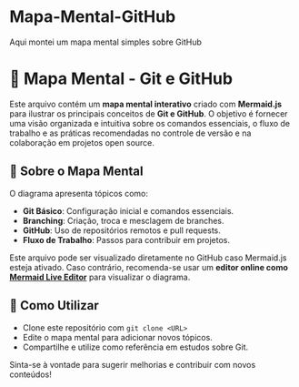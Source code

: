 # Mapa-Mental-GitHub
Aqui montei um mapa mental simples sobre GitHub
# 🧠 Mapa Mental - Git e GitHub  

Este arquivo contém um **mapa mental interativo** criado com **Mermaid.js** para ilustrar os principais conceitos de **Git e GitHub**. O objetivo é fornecer uma visão organizada e intuitiva sobre os comandos essenciais, o fluxo de trabalho e as práticas recomendadas no controle de versão e na colaboração em projetos open source.  

## 📌 Sobre o Mapa Mental  
O diagrama apresenta tópicos como:  
- **Git Básico**: Configuração inicial e comandos essenciais.  
- **Branching**: Criação, troca e mesclagem de branches.  
- **GitHub**: Uso de repositórios remotos e pull requests.  
- **Fluxo de Trabalho**: Passos para contribuir em projetos.  

Este arquivo pode ser visualizado diretamente no GitHub caso Mermaid.js esteja ativado. Caso contrário, recomenda-se usar um **editor online como [Mermaid Live Editor](https://mermaid-js.github.io/mermaid-live-editor)** para visualizar o diagrama.  

## 🚀 Como Utilizar  
- Clone este repositório com `git clone <URL>`  
- Edite o mapa mental para adicionar novos tópicos.  
- Compartilhe e utilize como referência em estudos sobre Git.  

Sinta-se à vontade para sugerir melhorias e contribuir com novos conteúdos!  

